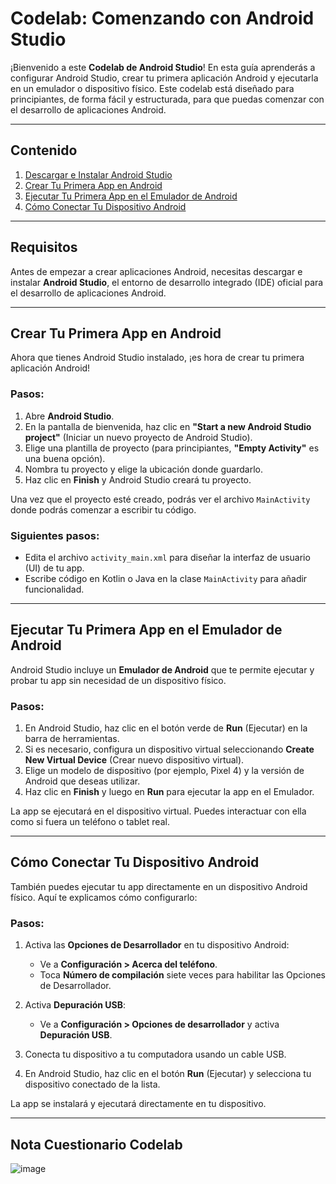 # **Codelab: Comenzando con Android Studio**

¡Bienvenido a este **Codelab de Android Studio**! En esta guía aprenderás a configurar Android Studio, crear tu primera aplicación Android y ejecutarla en un emulador o dispositivo físico. Este codelab está diseñado para principiantes, de forma fácil y estructurada, para que puedas comenzar con el desarrollo de aplicaciones Android.

---

## **Contenido**

1. [Descargar e Instalar Android Studio](#descargar-e-instalar-android-studio)
2. [Crear Tu Primera App en Android](#crear-tu-primera-app-en-android)
3. [Ejecutar Tu Primera App en el Emulador de Android](#ejecutar-tu-primera-app-en-el-emulador-de-android)
4. [Cómo Conectar Tu Dispositivo Android](#cómo-conectar-tu-dispositivo-android)

---

## **Requisitos**

Antes de empezar a crear aplicaciones Android, necesitas descargar e instalar **Android Studio**, el entorno de desarrollo integrado (IDE) oficial para el desarrollo de aplicaciones Android.

---

## **Crear Tu Primera App en Android**

Ahora que tienes Android Studio instalado, ¡es hora de crear tu primera aplicación Android!

### **Pasos:**
1. Abre **Android Studio**.
2. En la pantalla de bienvenida, haz clic en **"Start a new Android Studio project"** (Iniciar un nuevo proyecto de Android Studio).
3. Elige una plantilla de proyecto (para principiantes, **"Empty Activity"** es una buena opción).
4. Nombra tu proyecto y elige la ubicación donde guardarlo.
5. Haz clic en **Finish** y Android Studio creará tu proyecto.

Una vez que el proyecto esté creado, podrás ver el archivo `MainActivity` donde podrás comenzar a escribir tu código.

### **Siguientes pasos:**
- Edita el archivo `activity_main.xml` para diseñar la interfaz de usuario (UI) de tu app.
- Escribe código en Kotlin o Java en la clase `MainActivity` para añadir funcionalidad.

---

## **Ejecutar Tu Primera App en el Emulador de Android**

Android Studio incluye un **Emulador de Android** que te permite ejecutar y probar tu app sin necesidad de un dispositivo físico.

### **Pasos:**
1. En Android Studio, haz clic en el botón verde de **Run** (Ejecutar) en la barra de herramientas.
2. Si es necesario, configura un dispositivo virtual seleccionando **Create New Virtual Device** (Crear nuevo dispositivo virtual).
3. Elige un modelo de dispositivo (por ejemplo, Pixel 4) y la versión de Android que deseas utilizar.
4. Haz clic en **Finish** y luego en **Run** para ejecutar la app en el Emulador.

La app se ejecutará en el dispositivo virtual. Puedes interactuar con ella como si fuera un teléfono o tablet real.

---

## **Cómo Conectar Tu Dispositivo Android**

También puedes ejecutar tu app directamente en un dispositivo Android físico. Aquí te explicamos cómo configurarlo:

### **Pasos:**
1. Activa las **Opciones de Desarrollador** en tu dispositivo Android:
   - Ve a **Configuración > Acerca del teléfono**.
   - Toca **Número de compilación** siete veces para habilitar las Opciones de Desarrollador.
   
2. Activa **Depuración USB**:
   - Ve a **Configuración > Opciones de desarrollador** y activa **Depuración USB**.

3. Conecta tu dispositivo a tu computadora usando un cable USB.

4. En Android Studio, haz clic en el botón **Run** (Ejecutar) y selecciona tu dispositivo conectado de la lista.

La app se instalará y ejecutará directamente en tu dispositivo.

---

## **Nota Cuestionario Codelab**

![image](https://github.com/user-attachments/assets/2907f4df-e26f-469f-bf35-83081faf0fd4)


